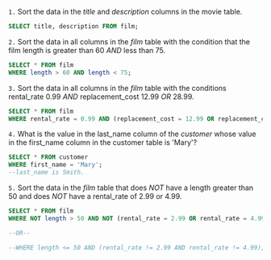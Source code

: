 `1.` Sort the data in the *title* and *description* columns in the movie table.

```SQL
SELECT title, description FROM film;
```


`2.` Sort the data in all columns in the *film* table with the condition that the film length is greater than 60 *AND* less than 75.

```SQL
SELECT * FROM film
WHERE length > 60 AND length < 75;
```

`3.` Sort the data in all columns in the *film* table with the conditions rental_rate 0.99 *AND* replacement_cost 12.99 *OR* 28.99.

```SQL
SELECT * FROM film 
WHERE rental_rate = 0.99 AND (replacement_cost = 12.99 OR replacement_cost = 28.99);
```

`4.` What is the value in the last_name column of the *customer* whose value in the first_name column in the customer table is 'Mary'?

```SQL
SELECT * FROM customer 
WHERE first_name = 'Mary'; 
--last_name is Smith.
```

`5.` Sort the data in the *film* table that does *NOT* have a length greater than 50 and does *NOT* have a rental_rate of 2.99 or 4.99.

```SQL
SELECT * FROM film 
WHERE NOT length > 50 AND NOT (rental_rate = 2.99 OR rental_rate = 4.99);

--OR--

--WHERE length <= 50 AND (rental_rate != 2.99 AND rental_rate != 4.99);
```